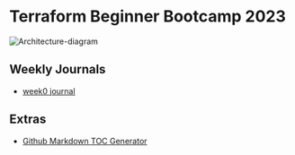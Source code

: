 # Terraform Beginner Bootcamp 2023 

![Architecture-diagram](https://github.com/coffiat/terraform-beginner-bootcamp-2023/assets/107901990/b584f8c3-4c68-4ae3-892c-5becd0aada11)

## Weekly Journals

- [week0 journal](https://github.com/coffiat/terraform-beginner-bootcamp-2023/blob/22-create-toc-readme/Journal/week0.md)

## Extras

- [Github Markdown TOC Generator ](https://ecotrust-canada.github.io/markdown-toc/)


